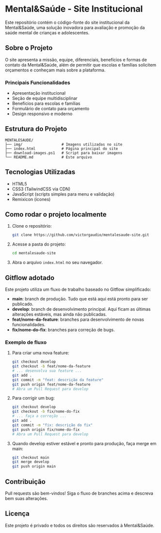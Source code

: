 # Mental&Saúde - Site Institucional

Este repositório contém o código-fonte do site institucional da Mental&Saúde, uma solução inovadora para avaliação e promoção da saúde mental de crianças e adolescentes.

## Sobre o Projeto
O site apresenta a missão, equipe, diferenciais, benefícios e formas de contato da Mental&Saúde, além de permitir que escolas e famílias solicitem orçamentos e conheçam mais sobre a plataforma.

### Principais Funcionalidades
- Apresentação institucional
- Seção de equipe multidisciplinar
- Benefícios para escolas e famílias
- Formulário de contato para orçamento
- Design responsivo e moderno

## Estrutura do Projeto
```
MENTALESAUDE/
├── img/                  # Imagens utilizadas no site
├── index.html            # Página principal do site
├── download-images.ps1   # Script para baixar imagens
└── README.md             # Este arquivo
```

## Tecnologias Utilizadas
- HTML5
- CSS3 (TailwindCSS via CDN)
- JavaScript (scripts simples para menu e validação)
- Remixicon (ícones)

## Como rodar o projeto localmente
1. Clone o repositório:
   ```bash
   git clone https://github.com/victorgaudio/mentalesaude-site.git
   ```
2. Acesse a pasta do projeto:
   ```bash
   cd mentalesaude-site
   ```
3. Abra o arquivo `index.html` no seu navegador.

## Gitflow adotado
Este projeto utiliza um fluxo de trabalho baseado no Gitflow simplificado:

- **main**: branch de produção. Tudo que está aqui está pronto para ser publicado.
- **develop**: branch de desenvolvimento principal. Aqui ficam as últimas alterações estáveis, mas ainda não publicadas.
- **feat/nome-da-feature**: branches para desenvolvimento de novas funcionalidades.
- **fix/nome-do-fix**: branches para correção de bugs.

### Exemplo de fluxo
1. Para criar uma nova feature:
   ```bash
   git checkout develop
   git checkout -b feat/nome-da-feature
   # ... desenvolva sua feature ...
   git add .
   git commit -m "feat: descrição da feature"
   git push origin feat/nome-da-feature
   # Abra um Pull Request para develop
   ```
2. Para corrigir um bug:
   ```bash
   git checkout develop
   git checkout -b fix/nome-do-fix
   # ... faça a correção ...
   git add .
   git commit -m "fix: descrição do fix"
   git push origin fix/nome-do-fix
   # Abra um Pull Request para develop
   ```
3. Quando develop estiver estável e pronto para produção, faça merge em main:
   ```bash
   git checkout main
   git merge develop
   git push origin main
   ```

## Contribuição
Pull requests são bem-vindos! Siga o fluxo de branches acima e descreva bem suas alterações.

## Licença
Este projeto é privado e todos os direitos são reservados à Mental&Saúde.